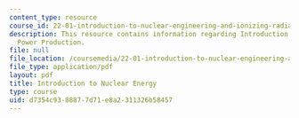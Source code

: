 ```yaml
---
content_type: resource
course_id: 22-01-introduction-to-nuclear-engineering-and-ionizing-radiation-fall-2015
description: This resource contains information regarding Introduction to Nuclear
  Power Production.
file: null
file_location: /coursemedia/22-01-introduction-to-nuclear-engineering-and-ionizing-radiation-fall-2015/d7354c9388877d71e8a2311326b58457_MIT22_01F15_lec3.pdf
file_type: application/pdf
layout: pdf
title: Introduction to Nuclear Energy
type: course
uid: d7354c93-8887-7d71-e8a2-311326b58457
---
```

